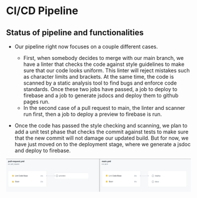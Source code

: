 # CI/CD Pipeline

## Status of pipeline and functionalities
- Our pipeline right now focuses on a couple different cases. 
  - First, when somebody decides to merge with our main branch, we have a linter that checks the code against style guidelines to make sure that our code looks uniform. This linter will reject mistakes such as character limits and brackets. At the same time, the code is scanned by a static analysis tool to find bugs and enforce code standards. Once these two jobs have passed, a job to deploy to firebase and a job to generate jsdocs and deploy them to github pages run. 
  - In the second case of a pull request to main, the linter and scanner run first, then a job to deploy a preview to firebase is run.

- Once the code has passed the style checking and scanning, we plan to add a unit test phase that checks the commit against tests to make sure that the new commit will not damage our updated build. But for now, we have just moved on to the deployment stage, where we generate a jsdoc and deploy to firebase.

![Workflow Diagram](phase1.png?raw=true)

